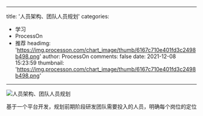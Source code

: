
---
title: '人员架构、团队人员规划'
categories: 
 - 学习
 - ProcessOn
 - 推荐
headimg: 'https://img.processon.com/chart_image/thumb/6167c710e401fd3c2498b498.png'
author: ProcessOn
comments: false
date: 2021-12-08 15:23:59
thumbnail: 'https://img.processon.com/chart_image/thumb/6167c710e401fd3c2498b498.png'
---

<div>   
<img class="thumb" alt="人员架构、团队人员规划" src="https://img.processon.com/chart_image/thumb/6167c710e401fd3c2498b498.png" referrerpolicy="no-referrer">
<p>基于一个平台开发，规划前期阶段研发团队需要投入的人员，明确每个岗位的定位</p>  
</div>
            